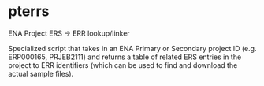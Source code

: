 # pterrs
ENA Project ERS -> ERR lookup/linker

Specialized script that takes in an ENA Primary or Secondary project ID (e.g. ERP000165, PRJEB2111) and 
returns a table of related ERS entries in the project to ERR identifiers (which can be used to find and download
the actual sample files).
